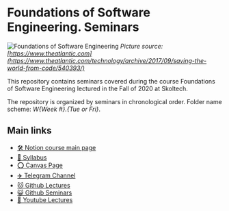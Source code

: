 # Foundations of Software Engineering. Seminars

![Foundations of Software Engineering](FSE_LOGO.jpg)
*Picture source: [https://www.theatlantic.com](https://www.theatlantic.com/technology/archive/2017/09/saving-the-world-from-code/540393/)* 


This repository contains seminars covered during the course Foundations of Software Engineering lectured in the Fall of 2020 at Skoltech.

The repository is organized by seminars in chronological order. 
Folder name scheme: *W{Week #}.{Tue *or* Fri}*.

## Main links

- [🛠️ Notion course main page](https://www.notion.so/fswe/Foundations-of-Software-Engineering-9e4ea95d99a343269529ee3b2bcb8ace)
- [📄 Syllabus](http://files.skoltech.ru/data/edu/syllabuses/2020/MA030406.pdf)
- [⭕ Canvas Page](https://skoltech.instructure.com/courses/2757)
- [✈️ Telegram Channel](https://t.me/joinchat/B4WXoBwKJC4RybPZfHjuNg)
- [🐱 Github Lectures](https://github.com/adasegroup/FSE2020_lectures)
- [😺 Github Seminars](https://github.com/adasegroup/FSE2020_seminars)
- [🎦 Youtube Lectures](https://www.youtube.com/playlist?list=PLwbgAkJDRI8trWTnwRmHDC8NDu3fOGtIK)
